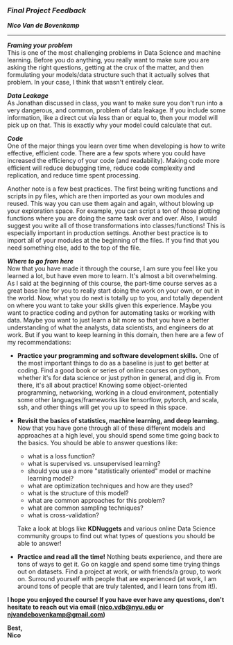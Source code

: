 ### ***Final Project Feedback***

***Nico Van de Bovenkamp***

***

***Framing your problem***  
This is one of the most challenging problems in Data Science and machine learning. Before you do anything, you really want to make sure you are asking the right questions, getting at the crux of the matter, and then formulating your models/data structure such that it actually solves that problem. In your case, I think that wasn't entirely clear.

***Data Leakage***  
As Jonathan discussed in class, you want to make sure you don't run into a very dangerous, and common, problem of data leakage. If you include some information, like a direct cut via less than or equal to, then your model will pick up on that. This is exactly why your model could calculate that cut.

***Code***  
One of the major things you learn over time when developing is how to write effective, efficient code. There are a few spots where you could have increased the efficiency of your code (and readability). Making code more efficient will reduce debugging time, reduce code complexity and replication, and reduce time spent processing.

Another note is a few best practices. The first being writing functions and scripts in py files, which are then imported as your own modules and reused. This way you can use them again and again, without blowing up your exploration space. For example, you can script a ton of those plotting functions where you are doing the same task over and over. Also, I would suggest you write all of those transformations into classes/functions! This is especially important in production settings. Another best practice is to import all of your modules at the beginning of the files. If you find that you need something else, add to the top of the file.

***Where to go from here***  
Now that you have made it through the course, I am sure you feel like you learned a lot, but have even more to learn. It's almost a bit overwhelming. As I said at the beginning of this course, the part-time course serves as a great base line for you to really start doing the work on your own, or out in the world. Now, what you do next is totally up to you, and totally dependent on where you want to take your skills given this experience. Maybe you want to practice coding and python for automating tasks or working with data. Maybe you want to just learn a bit more so that you have a better understanding of what the analysts, data scientists, and engineers do at work. But if you want to keep learning in this domain, then here are a few of my recommendations:  

* **Practice your programming and software development skills.**  One of the most important things to do as a baseline is just to get better at coding. Find a good book or series of online courses on python, whether it's for data science or just python in general, and dig in. From there, it's all about practice! Knowing some object-oriented programming, networking, working in a cloud environment, potentially some other languages/frameworks like tensorflow, pytorch, and scala, ssh, and other things will get you up to speed in this space.

* **Revisit the basics of statistics, machine learning, and deep learning.** Now that you have gone through all of these different models and approaches at a high level, you should spend some time going back to the basics. You should be able to answer questions like:   
    - what is a loss function?
    - what is supervised vs. unsupervised learning?
    - should you use a more "statistically oriented" model or machine learning model?
    - what are optimization techniques and how are they used?
    - what is the structure of this model?
    - what are common approaches for this problem?
    - what are common sampling techniques?
    - what is cross-validation?  

    Take a look at blogs like **KDNuggets** and various online Data Science community groups to find out what types of questions you should be able to answer!

* **Practice and read all the time!** Nothing beats experience, and there are tons of ways to get it. Go on kaggle and spend some time trying things out on datasets. Find a project at work, or with friends/a group, to work on. Surround yourself with people that are experienced (at work, I am around tons of people that are truly talented, and I learn tons from it!).

**I hope you enjoyed the course! If you have ever have any questions, don't hesitate to reach out via email (nico.vdb@nyu.edu or njvandebovenkamp@gmail.com)**  

**Best,  
Nico**
